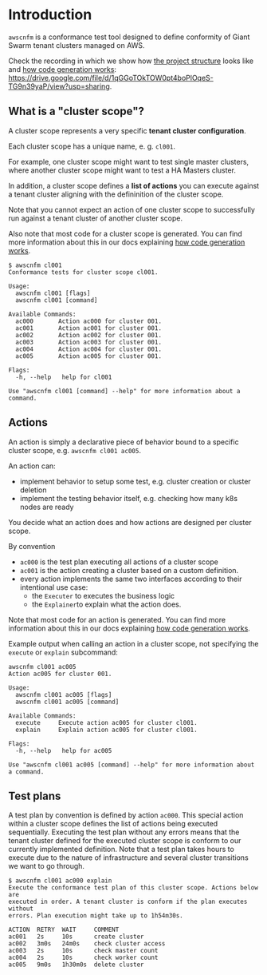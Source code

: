 # Introduction

`awscnfm` is a conformance test tool designed to define conformity of Giant
Swarm tenant clusters managed on AWS.

Check the recording in which we show how
[the project structure] looks like and [how code generation works]:
https://drive.google.com/file/d/1qGGoTOkTOW0pt4boPlOqeS-TG9n39yaP/view?usp=sharing.

## What is a "cluster scope"?

A cluster scope represents a very specific **tenant cluster configuration**.

Each cluster scope has a unique name, e. g. `cl001`.

For example, one cluster scope might want to test single master clusters, where another
cluster scope might want to test a HA Masters cluster.

In addition, a cluster scope defines a
**list of actions** you can execute against a tenant cluster aligning with the
defininition of the cluster scope.

Note that you cannot expect an action of one
cluster scope to successfully run against a tenant cluster of another cluster
scope.

Also note that most code for a cluster scope is generated. You can find more
information about this in our docs explaining [how code generation works].

```nohighlight
$ awscnfm cl001
Conformance tests for cluster scope cl001.

Usage:
  awscnfm cl001 [flags]
  awscnfm cl001 [command]

Available Commands:
  ac000       Action ac000 for cluster 001.
  ac001       Action ac001 for cluster 001.
  ac002       Action ac002 for cluster 001.
  ac003       Action ac003 for cluster 001.
  ac004       Action ac004 for cluster 001.
  ac005       Action ac005 for cluster 001.

Flags:
  -h, --help   help for cl001

Use "awscnfm cl001 [command] --help" for more information about a command.
```

## Actions

An action is simply a declarative piece of behavior bound to a specific cluster
scope, e.g. `awscnfm cl001 ac005`.

An action can:

- implement behavior to setup some test, e.g. cluster creation or cluster deletion
- implement the testing behavior itself, e.g. checking how many k8s nodes are ready

You decide what an action does and how actions are designed per cluster scope.

By convention

- `ac000` is the test plan executing all actions of a cluster scope
- `ac001` is the action creating a cluster based on a custom
definition.
- every action implements the same two interfaces according to their intentional use case:
  - the `Executer` to executes the business logic
  - the `Explainer`to explain what the action does.

Note that most code for an action is generated. You can find more information
about this in our docs explaining [how code generation works].

Example output when calling an action in a cluster scope, not specifying the `execute` or `explain` subcommand:

```nohighlight
awscnfm cl001 ac005
Action ac005 for cluster 001.

Usage:
  awscnfm cl001 ac005 [flags]
  awscnfm cl001 ac005 [command]

Available Commands:
  execute     Execute action ac005 for cluster cl001.
  explain     Explain action ac005 for cluster cl001.

Flags:
  -h, --help   help for ac005

Use "awscnfm cl001 ac005 [command] --help" for more information about a command.
```

## Test plans

A test plan by convention is defined by action `ac000`. This special action
within a cluster scope defines the list of actions being executed sequentially.
Executing the test plan without any errors means that the tenant cluster defined
for the executed cluster scope is conform to our currently implemented
definition. Note that a test plan takes hours to execute due to the nature of
infrastructure and several cluster transitions we want to go through.

```nohighlight
$ awscnfm cl001 ac000 explain
Execute the conformance test plan of this cluster scope. Actions below are
executed in order. A tenant cluster is conform if the plan executes without
errors. Plan execution might take up to 1h54m30s.

ACTION  RETRY  WAIT     COMMENT
ac001   2s     10s      create cluster
ac002   3m0s   24m0s    check cluster access
ac003   2s     10s      check master count
ac004   2s     10s      check worker count
ac005   9m0s   1h30m0s  delete cluster
```


[the project structure]: structure.md
[how code generation works]: generation.md

